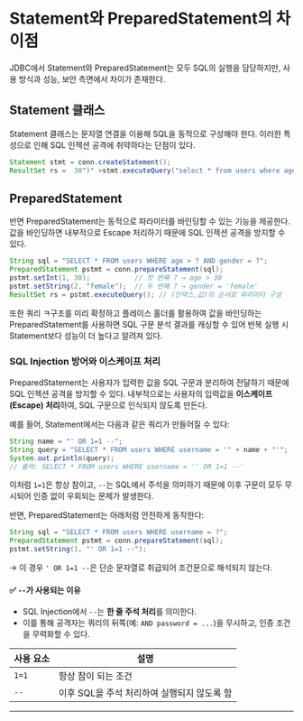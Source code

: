 # Statement와 PreparedStatement의 차이점
JDBC에서 Statement와 PreparedStatement는 모두 SQL의 실행을 담당하지만, 사용 방식과 성능, 보안 측면에서 차이가 존재한다.

## Statement 클래스
Statement 클래스는 문자열 연결을 이용해 SQL을 동적으로 구성해야 한다.
이러한 특성으로 인해 SQL 인젝션 공격에 취약하다는 단점이 있다.
```java
Statement stmt = conn.createStatement();
ResultSet rs =  30")" >stmt.executeQuery("select * from users where age > 30");
```

## PreparedStatement
반면 PreparedStatement는 동적으로 파라미터를 바인딩할 수 있는 기능을 제공한다.
값을 바인딩하면 내부적으로 Escape 처리하기 때문에 SQL 인젝션 공격을 방지할 수 있다.
```java
String sql = "SELECT * FROM users WHERE age > ? AND gender = ?";
PreparedStatement pstmt = conn.prepareStatement(sql);
pstmt.setInt(1, 30);           // 첫 번째 ? → age > 30
pstmt.setString(2, "female");  // 두 번째 ? → gender = 'female'
ResultSet rs = pstmt.executeQuery(); // (인덱스,값)의 순서로 파라미터 구성
```

또한 쿼리 ㅋ구조를 미리 확정하고 플레이스 홀더를 활용하여 값을 바인딩하는 PreparedStatement를 사용하면 SQL 구문 분석 결과를 캐싱할 수 있어 반복 실행 시 Statement보다 성능이 더 높다고 알려져 있다.

### SQL Injection 방어와 이스케이프 처리

PreparedStatement는 사용자가 입력한 값을 SQL 구문과 분리하여 전달하기 때문에 SQL 인젝션 공격을 방지할 수 있다. 내부적으로는 사용자의 입력값을 **이스케이프(Escape) 처리**하여, SQL 구문으로 인식되지 않도록 만든다.

예를 들어, Statement에서는 다음과 같은 쿼리가 만들어질 수 있다:
```java
String name = "' OR 1=1 --";
String query = "SELECT * FROM users WHERE username = '" + name + "'";
System.out.println(query);
// 출력: SELECT * FROM users WHERE username = '' OR 1=1 --'
```
이처럼 `1=1`은 항상 참이고, `--`는 SQL에서 주석을 의미하기 때문에 이후 구문이 모두 무시되어 인증 없이 우회되는 문제가 발생한다.

반면, PreparedStatement는 아래처럼 안전하게 동작한다:
```java
String sql = "SELECT * FROM users WHERE username = ?";
PreparedStatement pstmt = conn.prepareStatement(sql);
pstmt.setString(1, "' OR 1=1 --");
```
→ 이 경우 `' OR 1=1 --`은 단순 문자열로 취급되어 조건문으로 해석되지 않는다.

#### ✅ `--`가 사용되는 이유
- SQL Injection에서 `--`는 **한 줄 주석 처리**를 의미한다.
- 이를 통해 공격자는 쿼리의 뒤쪽(예: `AND password = ...`)을 무시하고, 인증 조건을 무력화할 수 있다.

| 사용 요소 | 설명 |
|-----------|------|
| `1=1`     | 항상 참이 되는 조건 |
| `--`      | 이후 SQL을 주석 처리하여 실행되지 않도록 함 |

---